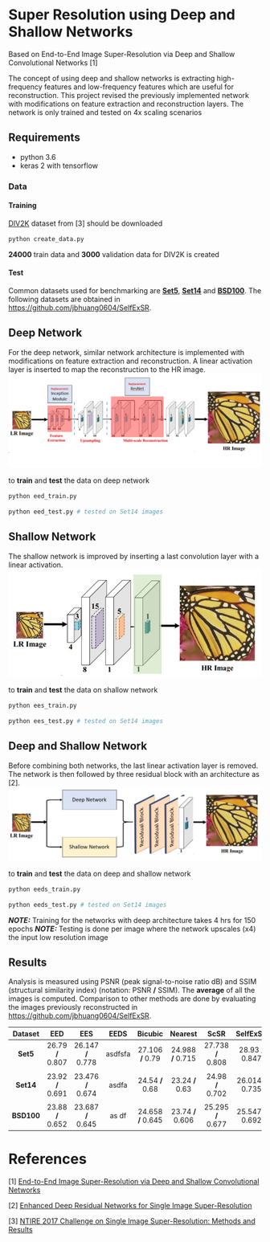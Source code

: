 # Super Resolution using Deep and Shallow Networks
Based on End-to-End Image Super-Resolution via Deep and Shallow Convolutional Networks [1]

The concept of using deep and shallow networks is extracting high-frequency features and low-frequency features which are useful for reconstruction. This project revised the previously implemented network with modifications on feature extraction and reconstruction layers. The network is only trained and tested on 4x scaling scenarios

## Requirements
- python 3.6
- keras 2 with tensorflow

### Data 
#### Training
[DIV2K](https://data.vision.ee.ethz.ch/cvl/DIV2K/) dataset from [3] should be downloaded
```python
python create_data.py
```
**24000** train data and **3000** validation data for DIV2K is created

#### Test
Common datasets used for benchmarking are [**Set5**](https://uofi.box.com/shared/static/kfahv87nfe8ax910l85dksyl2q212voc.zip), [**Set14**](https://uofi.box.com/shared/static/igsnfieh4lz68l926l8xbklwsnnk8we9.zip) and [**BSD100**](https://uofi.box.com/shared/static/qgctsplb8txrksm9to9x01zfa4m61ngq.zip). The following datasets are obtained in https://github.com/jbhuang0604/SelfExSR. 

## Deep Network
For the deep network, similar network architecture is implemented with modifications on feature extraction and reconstruction. A linear activation layer is inserted to map the reconstruction to the HR image. 
![](images/deep_network.jpg)

to **train** and **test** the data on deep network
```python
python eed_train.py
```
```python
python eed_test.py # tested on Set14 images
```

## Shallow Network
The shallow network is improved by inserting a last convolution layer with a linear activation.
![](images/shallow_network.jpg)

to **train** and **test** the data on shallow network
```python
python ees_train.py
```
```python
python ees_test.py # tested on Set14 images
```

## Deep and Shallow Network
Before combining both networks, the last linear activation layer is removed. The network is then followed by three residual block with an architecture as [2].
![](images/ds_network.jpg)

to **train** and **test** the data on deep and shallow network
```python
python eeds_train.py
```
```python
python eeds_test.py # tested on Set14 images
```
***NOTE:*** Training for the networks with deep architecture takes 4 hrs for 150 epochs
***NOTE:*** Testing is done per image where the network upscales (x4) the input low resolution image

## Results
Analysis is measured using PSNR (peak signal-to-noise ratio dB) and SSIM (structural similarity index) (notation: PSNR **/** SSIM). The **average** of all the images is computed. Comparison to other methods are done by evaluating the images previously reconstructed in https://github.com/jbhuang0604/SelfExSR.

|  Dataset   | EED | EES | EEDS |Bicubic  | Nearest  |  ScSR    | SelfExSR | SRCNN  | A+ | 
|:----------:|:----------:|:------------------:|:--------------:|:------------:|:---------:|:----------:|:-------:|:----------:|:----------:|
| **Set5**   |  26.79 **/** 0.807 |   26.147 **/** 0.778	| asdfsfa | 27.106 **/** 0.79	|   24.988 **/** 0.715	 |   27.738 **/** 0.808	| 28.93 **/** 0.847	|   28.69 **/** 0.835	|       --	      |    
||
| **Set14**  |  23.92 **/** 0.691	|   23.476 **/** 0.674	| asdfa |24.54 **/** 0.68	|   23.24 **/** 0.63	 |   24.98 **/** 0.702	| 26.014 **/** 0.735	|   25.596 **/** 0.72	|       --        	|  
||
| **BSD100** |  23.88 **/** 0.652 |   23.687 **/** 0.645	| as df |  24.658 **/** 0.645	|  23.74 **/** 0.606	 |   25.295 **/** 0.677	| 25.547 **/** 0.692	|   25.382 **/** 0.68	|   19.732 **/** 0.676	|    


# References
[1] [End-to-End Image Super-Resolution via Deep and Shallow Convolutional Networks](https://arxiv.org/abs/1607.07680)

[2] [Enhanced Deep Residual Networks for Single Image Super-Resolution](https://arxiv.org/abs/1707.02921)

[3] [NTIRE 2017 Challenge on Single Image Super-Resolution: Methods and Results](http://personal.ie.cuhk.edu.hk/~ccloy/files/cvprw_2017_ntire.pdf)
